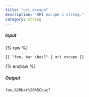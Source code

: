 ```yaml
---
title: "uri_escape"
description: "URI escape a string."
category: String
---
```

##### Input
{% raw %}
~~~liquid
{{ "foo, bar \baz?" | uri_escape }}
~~~
{% endraw %}

##### Output

~~~html
foo,%20bar%20%5Cbaz?
~~~
